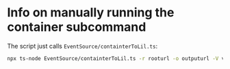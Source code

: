 # Info on manually running the container subcommand

The script just calls `EventSource/containterToLil.ts`:

```sh
npx ts-node EventSource/containterToLil.ts -r rooturl -o outputurl -V versionId -t treePath -a authfile -l loglevel
```
